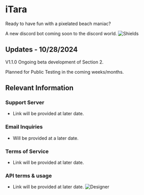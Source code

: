 # iTara
Ready to have fun with a pixelated beach maniac?

A new discord bot coming soon to the discord world.
![Shields](https://img.shields.io/badge/itara-pixel_mania-pink)
## Updates - 10/28/2024
V1.1.0
Ongoing beta development of Section 2.

Planned for Public Testing in the coming weeks/months.

## Relevant Information
### Support Server
- Link will be provided at later date.
### Email Inquiries
- Will be provided at a later date.
### Terms of Service
- Link will be provided at later date.
### API terms & usage
- Link will be provided at later date.
![Designer](https://github.com/user-attachments/assets/d7e0f238-9f5d-480c-9f8f-072424992735)
